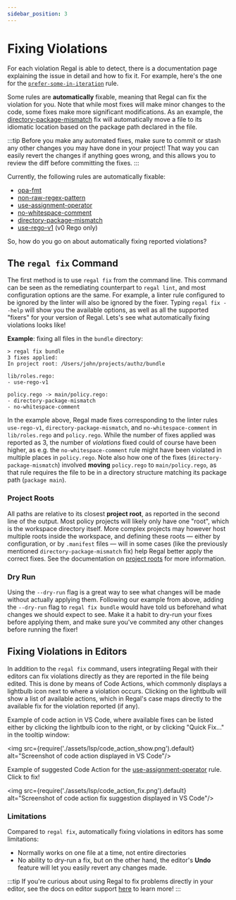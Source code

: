 ```yaml
---
sidebar_position: 3
---
```



# Fixing Violations

For each violation Regal is able to detect, there is a documentation page explaining the issue in detail and how to fix
it. For example, here's the one for the [`prefer-some-in-iteration`](https://openpolicyagent.org/projects/regal/rules/style/prefer-some-in-iteration) rule.

Some rules are **automatically** fixable, meaning that Regal can fix the violation for you. Note that while most fixes
will make minor changes to the code, some fixes make more significant modifications. As an example, the
[directory-package-mismatch](https://openpolicyagent.org/projects/regal/rules/idiomatic/directory-package-mismatch) fix will
automatically move a file to its idiomatic location based on the package path declared in the file.

:::tip
Before you make any automated fixes, make sure to commit or stash any other changes you may have done in your project!
That way you can easily revert the changes if anything goes wrong, and this allows you to review the diff before
committing the fixes.
:::

Currently, the following rules are automatically fixable:

- [opa-fmt](https://openpolicyagent.org/projects/regal/rules/style/opa-fmt)
- [non-raw-regex-pattern](https://openpolicyagent.org/projects/regal/rules/idiomatic/non-raw-regex-pattern)
- [use-assignment-operator](https://openpolicyagent.org/projects/regal/rules/style/use-assignment-operator)
- [no-whitespace-comment](https://openpolicyagent.org/projects/regal/rules/style/no-whitespace-comment)
- [directory-package-mismatch](https://openpolicyagent.org/projects/regal/rules/idiomatic/directory-package-mismatch)
- [use-rego-v1](https://openpolicyagent.org/projects/regal/rules/imports/use-rego-v1) (v0 Rego only)

So, how do you go on about automatically fixing reported violations?

## The `regal fix` Command

The first method is to use `regal fix` from the command line. This command can be seen as the remediating counterpart
to `regal lint`, and most configuration options are the same. For example, a linter rule configured to be ignored by
the linter will also be ignored by the fixer. Typing `regal fix --help` will show you the available options, as well
as all the supported "fixers" for your version of Regal. Lets's see what automatically fixing violations looks like!

**Example**: fixing all files in the `bundle` directory:

```shell
> regal fix bundle
3 fixes applied:
In project root: /Users/john/projects/authz/bundle

lib/roles.rego:
- use-rego-v1

policy.rego -> main/policy.rego:
- directory-package-mismatch
- no-whitespace-comment
```

In the example above, Regal made fixes corresponding to the linter rules `use-rego-v1`, `directory-package-mismatch`,
and `no-whitespace-comment` in `lib/roles.rego` and `policy.rego`. While the number of fixes applied was reported as 3,
the number of _violations_ fixed could of course have been higher, as e.g. the `no-whitespace-comment` rule might have
been violated in multiple places in `policy.rego`. Note also how one of the fixes (`directory-package-mismatch`)
involved **moving** `policy.rego` to `main/policy.rego`, as that rule requires the file to be in a directory structure
matching its package path (`package main`).

### Project Roots

All paths are relative to its closest **project root**, as reported in the second line of the output. Most policy
projects will likely only have one "root", which is the workspace directory itself. More complex projects may however
host multiple roots inside the workspace, and defining these roots — either by configuration, or by `.manifest` files —
will in some cases (like the previously mentioned `directory-package-mismatch` fix) help Regal better apply the correct
fixes. See the documentation on [project roots](https://openpolicyagent.org/projects/regal#project-roots) for more information.

### Dry Run

Using the `--dry-run` flag is a great way to see what changes will be made without actually applying them. Following our
example from above, adding the `--dry-run` flag to `regal fix bundle` would have told us beforehand what changes we
should expect to see. Make it a habit to dry-run your fixes before applying them, and make sure you've commited any
other changes before running the fixer!

## Fixing Violations in Editors

In addition to the `regal fix` command, users integratiing Regal with their editors can fix violations directly as
they are reported in the file being edited. This is done by means of Code Actions, which commonly displays a lightbulb
icon next to where a violation occurs. Clicking on the lightbulb will show a list of available actions, which in Regal's
case maps directly to the available fix for the violation reported (if any).

Example of code action in VS Code, where available fixes can be listed either by clicking the lightbulb icon to the
right, or by clicking "Quick Fix..." in the tooltip window:

<img
src={require('./assets/lsp/code_action_show.png').default}
alt="Screenshot of code action displayed in VS Code"/>

Example of suggested Code Action for the
[use-assignment-operator](https://openpolicyagent.org/projects/regal/rules/style/use-assignment-operator) rule. Click to fix!

<img
src={require('./assets/lsp/code_action_fix.png').default}
alt="Screenshot of code action fix suggestion displayed in VS Code"/>

### Limitations

Compared to `regal fix`, automatically fixing violations in editors has some limitations:

- Normally works on one file at a time, not entire directories
- No ability to dry-run a fix, but on the other hand, the editor's **Undo** feature will let you easily revert any
  changes made.

:::tip
If you're curious about using Regal to fix problems directly in your editor, see the docs on editor support
[here](https://openpolicyagent.org/projects/regal/editor-support) to learn more!
:::
